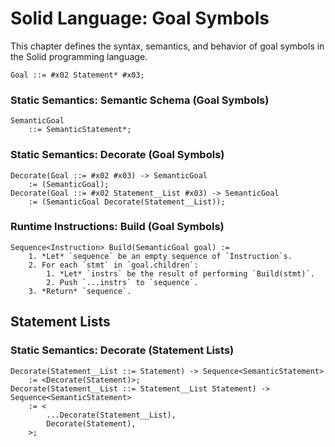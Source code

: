 # Solid Language: Goal Symbols
This chapter defines the syntax, semantics, and behavior of goal symbols in the Solid programming language.

```w3c
Goal ::= #x02 Statement* #x03;
```


### Static Semantics: Semantic Schema (Goal Symbols)
```w3c
SemanticGoal
	::= SemanticStatement*;
```


### Static Semantics: Decorate (Goal Symbols)
```w3c
Decorate(Goal ::= #x02 #x03) -> SemanticGoal
	:= (SemanticGoal);
Decorate(Goal ::= #x02 Statement__List #x03) -> SemanticGoal
	:= (SemanticGoal Decorate(Statement__List));
```


### Runtime Instructions: Build (Goal Symbols)
```w3c
Sequence<Instruction> Build(SemanticGoal goal) :=
	1. *Let* `sequence` be an empty sequence of `Instruction`s.
	2. For each `stmt` in `goal.children`:
		1. *Let* `instrs` be the result of performing `Build(stmt)`.
		2. Push `...instrs` to `sequence`.
	3. *Return* `sequence`.
```



## Statement Lists


### Static Semantics: Decorate (Statement Lists)
```w3c
Decorate(Statement__List ::= Statement) -> Sequence<SemanticStatement>
	:= <Decorate(Statement)>;
Decorate(Statement__List ::= Statement__List Statement) -> Sequence<SemanticStatement>
	:= <
		...Decorate(Statement__List),
		Decorate(Statement),
	>;
```
